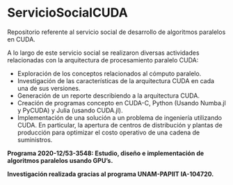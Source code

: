 # ServicioSocialCUDA
Repositorio referente al servicio social de desarrollo de algoritmos paralelos en CUDA.

A lo largo de este servicio social se realizaron diversas actividades relacionadas con la arquitectura de procesamiento paralelo CUDA:

- Exploración de los conceptos relacionados al cómputo paralelo.
- Investigación de las características de la arquitectura CUDA en cada una de sus versiones.
- Generación de un reporte describiendo a la arquitectura CUDA.
- Creación de programas concepto en CUDA-C, Python (Usando Numba.jl y PyCUDA) y Julia (usando CUDA.jl).
- Implementación de una solución a un problema de ingeniería utilizando CUDA. En particular, la apertura de centros de distribución y plantas de producción para optimizar el costo operativo de una cadena de suministros.

**Programa 2020-12/53-3548: Estudio, diseño e implementación de algoritmos paralelos usando GPU’s.**

**Investigación realizada gracias al programa UNAM-PAPIIT IA-104720.**
